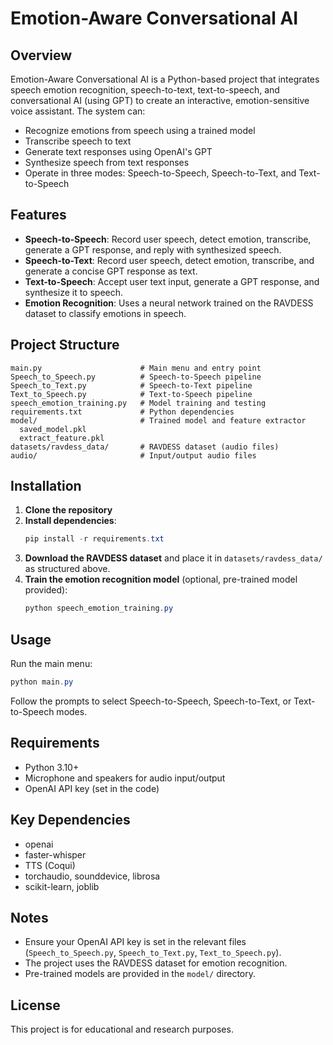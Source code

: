 # Emotion-Aware Conversational AI

## Overview

Emotion-Aware Conversational AI is a Python-based project that integrates speech emotion recognition, speech-to-text, text-to-speech, and conversational AI (using GPT) to create an interactive, emotion-sensitive voice assistant. The system can:
- Recognize emotions from speech using a trained model
- Transcribe speech to text
- Generate text responses using OpenAI's GPT
- Synthesize speech from text responses
- Operate in three modes: Speech-to-Speech, Speech-to-Text, and Text-to-Speech

## Features
- **Speech-to-Speech**: Record user speech, detect emotion, transcribe, generate a GPT response, and reply with synthesized speech.
- **Speech-to-Text**: Record user speech, detect emotion, transcribe, and generate a concise GPT response as text.
- **Text-to-Speech**: Accept user text input, generate a GPT response, and synthesize it to speech.
- **Emotion Recognition**: Uses a neural network trained on the RAVDESS dataset to classify emotions in speech.

## Project Structure
```
main.py                      # Main menu and entry point
Speech_to_Speech.py          # Speech-to-Speech pipeline
Speech_to_Text.py            # Speech-to-Text pipeline
Text_to_Speech.py            # Text-to-Speech pipeline
speech_emotion_training.py   # Model training and testing
requirements.txt             # Python dependencies
model/                       # Trained model and feature extractor
  saved_model.pkl
  extract_feature.pkl
datasets/ravdess_data/       # RAVDESS dataset (audio files)
audio/                       # Input/output audio files
```

## Installation
1. **Clone the repository**
2. **Install dependencies**:
   ```powershell
   pip install -r requirements.txt
   ```
3. **Download the RAVDESS dataset** and place it in `datasets/ravdess_data/` as structured above.
4. **Train the emotion recognition model** (optional, pre-trained model provided):
   ```powershell
   python speech_emotion_training.py
   ```

## Usage
Run the main menu:
```powershell
python main.py
```
Follow the prompts to select Speech-to-Speech, Speech-to-Text, or Text-to-Speech modes.

## Requirements
- Python 3.10+
- Microphone and speakers for audio input/output
- OpenAI API key (set in the code)

## Key Dependencies
- openai
- faster-whisper
- TTS (Coqui)
- torchaudio, sounddevice, librosa
- scikit-learn, joblib

## Notes
- Ensure your OpenAI API key is set in the relevant files (`Speech_to_Speech.py`, `Speech_to_Text.py`, `Text_to_Speech.py`).
- The project uses the RAVDESS dataset for emotion recognition.
- Pre-trained models are provided in the `model/` directory.

## License
This project is for educational and research purposes.
